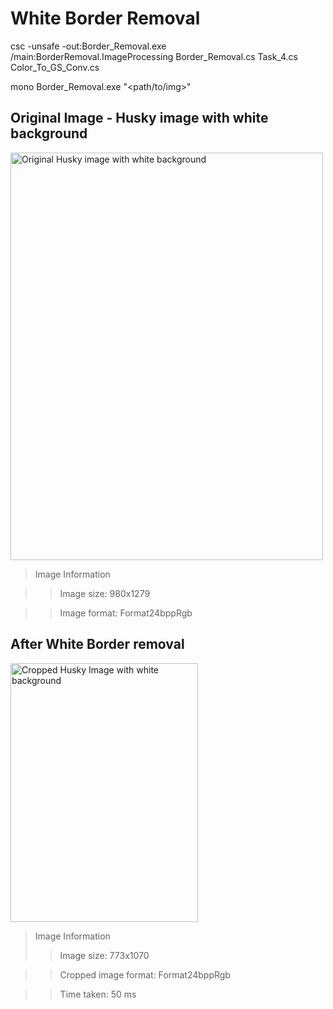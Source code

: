 # White Border Removal

csc -unsafe -out:Border_Removal.exe /main:BorderRemoval.ImageProcessing Border_Removal.cs Task_4.cs Color_To_GS_Conv.cs

mono Border_Removal.exe "<path/to/img>"

## Original Image - Husky image with white background

<img src="https://github.com/Rashid12Kandah/Training_Assignment_8/blob/main/husky.jpeg" alt="Original Husky image with white background" height="652" width="500">

>Image Information

>>Image size: 980x1279

>>Image format: Format24bppRgb

## After White Border removal

<img src="https://github.com/Rashid12Kandah/Training_Assignment_8/blob/main/cropped_image.png" alt="Cropped Husky Image with white background" height="414" width="300">

>Image Information
>
>>Image size: 773x1070

>>Cropped image format: Format24bppRgb

>>Time taken: 50 ms

